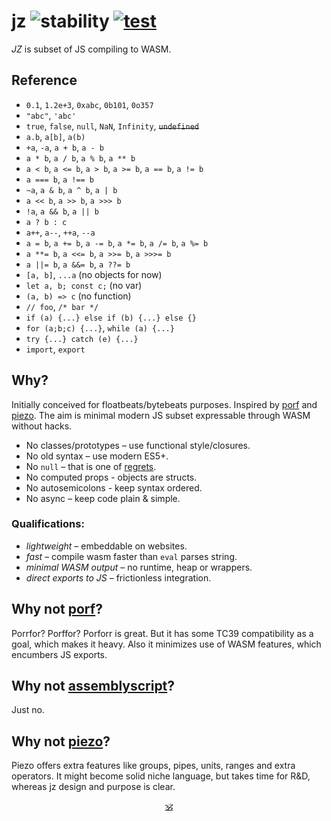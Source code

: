 # jz ![stability](https://img.shields.io/badge/stability-experimental-black) [![test](https://github.com/dy/piezo/actions/workflows/test.yml/badge.svg)](https://github.com/dy/piezo/actions/workflows/test.yml)

_JZ_ is subset of JS compiling to WASM.

## Reference

* `0.1`, `1.2e+3`, `0xabc`, `0b101`, `0o357`
* `"abc"`, `'abc'`
* `true`, `false`, `null`, `NaN`, `Infinity`, ~~`undefined`~~
* `a.b`, `a[b]`, `a(b)`
* `+a`, `-a`, `a + b`, `a - b`
* `a * b`, `a / b`, `a % b`, `a ** b`
* `a < b`, `a <= b`, `a > b`, `a >= b`, `a == b`, `a != b`
* `a === b`, `a !== b`
* `~a`, `a & b`, `a ^ b`, `a | b`
* `a << b`, `a >> b`, `a >>> b`
* `!a`, `a && b`, `a || b`
* `a ? b : c`
* `a++`, `a--`, `++a`, `--a`
* `a = b`, `a += b`, `a -= b`, `a *= b`, `a /= b`, `a %= b`
* `a **= b`, `a <<= b`, `a >>= b`, `a >>>= b`
* `a ||= b`, `a &&= b`, `a ??= b`
* `[a, b]`, `...a` (no objects for now)
* `let a, b; const c;` (no var)
* `(a, b) => c` (no function)
* `// foo`, `/* bar */`
* `if (a) {...} else if (b) {...} else {}`
* `for (a;b;c) {...}`, `while (a) {...}`
* `try {...} catch (e) {...}`
* `import`, `export`

## Why?

Initially conceived for floatbeats/bytebeats purposes.
Inspired by [porf](https://github.com/CanadaHonk/porffor) and [piezo](https://github.com/dy/piezo).
The aim is minimal modern JS subset expressable through WASM without hacks.

* No classes/prototypes – use functional style/closures.
* No old syntax – use modern ES5+.
* No `null` – that is one of [regrets](https://github.com/DavidBruant/ECMAScript-regrets).
* No computed props - objects are structs.
* No autosemicolons - keep syntax ordered.
* No async – keep code plain & simple.

### Qualifications:

* _lightweight_ – embeddable on websites.
* _fast_ – compile wasm faster than `eval` parses string.
* _minimal WASM output_ – no runtime, heap or wrappers.
* _direct exports to JS_ – frictionless integration.


## Why not [porf](https://github.com/CanadaHonk/porffor)?

Porrfor? Porffor? Porforr is great. But it has some TC39 compatibility as a goal, which makes it heavy.
Also it minimizes use of WASM features, which encumbers JS exports.

## Why not [assemblyscript](https://github.com/AssemblyScript/assemblyscript)?

Just no.

## Why not [piezo](https://github.com/dy/piezo)?

Piezo offers extra features like groups, pipes, units, ranges and extra operators.
It might become solid niche language, but takes time for R&D, whereas jz design and purpose is clear.


<p align=center><a href="https://github.com/krsnzd/license/">🕉</a></p>
